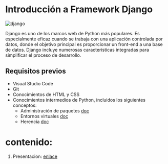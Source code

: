 # Introducción a Framework Django
![django](https://1000marcas.net/wp-content/uploads/2021/06/Django-Logo-2048x1280.png)

Django es uno de los marcos web de Python más populares. Es especialmente eficaz cuando se trabaja con una aplicación controlada por datos, donde el objetivo principal es proporcionar un front-end a una base de datos. Django incluye numerosas características integradas para simplificar el proceso de desarrollo.

## Requisitos previos
- Visual Studio Code
- Git
- Conocimientos de HTML y CSS
- Conocimientos intermedios de Python, incluidos los siguientes conceptos:
  - Administración de paquetes [doc](https://docs.python.org/3/installing/index.html)
  - Entornos virtuales [doc](https://packaging.python.org/en/latest/tutorials/installing-packages/#creating-virtual-environments)
  - Herencia [doc](https://docs.python.org/3/tutorial/classes.html#inheritance)

# contenido:
1. Presentacion: [enlace](./index.html)

